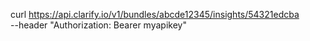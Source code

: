 curl https://api.clarify.io/v1/bundles/abcde12345/insights/54321edcba \
    --header "Authorization: Bearer myapikey"